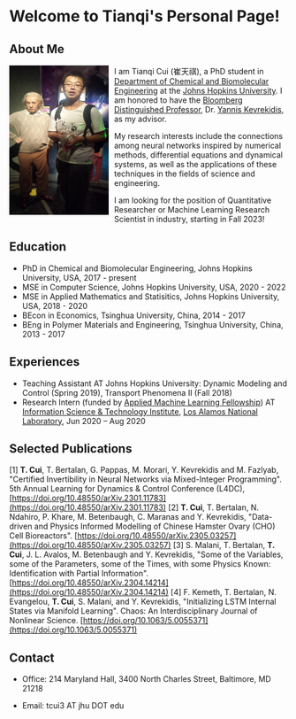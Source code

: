 

# Welcome to Tianqi's Personal Page!

## About Me

<img align="left" src="ctq.jpg" width="180" height="270" style="float:left; padding-right:10px">

I am Tianqi Cui (崔天祺), a PhD student in [Department of Chemical and Biomolecular Engineering](https://engineering.jhu.edu/chembe/) at the [Johns Hopkins University](https://www.jhu.edu/). I am honored to have the [Bloomberg Distinguished Professor](https://research.jhu.edu/bloomberg-distinguished-professorships/), Dr. [Yannis Kevrekidis](https://engineering.jhu.edu/faculty/ioannis-kevrekidis/), as my advisor. 

My research interests include the connections among neural networks inspired by numerical methods, differential equations and dynamical systems, as well as the applications of these techniques in the fields of science and engineering.

I am looking for the position of Quantitative Researcher or Machine Learning Research Scientist in industry, starting in Fall 2023!

## Education

- PhD in Chemical and Biomolecular Engineering, Johns Hopkins University, USA, 2017 - present
- MSE in Computer Science, Johns Hopkins University, USA, 2020 - 2022
- MSE in Applied Mathematics and Statisitics, Johns Hopkins University, USA, 2018 - 2020
- BEcon in Economics, Tsinghua University, China, 2014 - 2017
- BEng in Polymer Materials and Engineering, Tsinghua University, China, 2013 - 2017

## Experiences

- Teaching Assistant AT Johns Hopkins University: Dynamic Modeling and Control (Spring 2019), Transport Phenomena II (Fall 2018)
- Research Intern (funded by [Applied Machine Learning Fellowship](https://www.lanl.gov/projects/national-security-education-center/information-science-technology/summer-schools/applied-machine-learning/index.php)) AT [Information Science & Technology Institute](https://www.lanl.gov/projects/national-security-education-center/information-science-technology/index.php), [Los Alamos National Laboratory](https://www.lanl.gov), Jun 2020 – Aug 2020

## Selected Publications

[1]	**T. Cui**, T. Bertalan, G. Pappas, M. Morari, Y. Kevrekidis and M. Fazlyab, "Certified Invertibility in Neural Networks via Mixed-Integer Programming". 5th Annual Learning for Dynamics & Control Conference (L4DC), [https://doi.org/10.48550/arXiv.2301.11783](https://doi.org/10.48550/arXiv.2301.11783)
[2]	**T. Cui**, T. Bertalan, N. Ndahiro, P. Khare, M. Betenbaugh, C. Maranas and Y. Kevrekidis, "Data-driven and Physics Informed Modelling of Chinese Hamster Ovary (CHO) Cell Bioreactors". [https://doi.org/10.48550/arXiv.2305.03257](https://doi.org/10.48550/arXiv.2305.03257)
[3]	S. Malani, T. Bertalan, **T. Cui**, J. L. Avalos, M. Betenbaugh and Y. Kevrekidis, "Some of the Variables, some of the Parameters, some of the Times, with some Physics Known: Identification with Partial Information". [https://doi.org/10.48550/arXiv.2304.14214](https://doi.org/10.48550/arXiv.2304.14214)
[4]	F. Kemeth, T. Bertalan, N. Evangelou, **T. Cui**, S. Malani, and Y. Kevrekidis, "Initializing LSTM Internal States via Manifold Learning". Chaos: An Interdisciplinary Journal of Nonlinear Science. [https://doi.org/10.1063/5.0055371](https://doi.org/10.1063/5.0055371)

## Contact
- Office: 214 Maryland Hall, 3400 North Charles Street, Baltimore, MD 21218

- Email: tcui3 AT jhu DOT edu

<!-- 1. Numbered
2. List

**Bold** and _Italic_ and `Code` text

and !
``` -->


